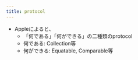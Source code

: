 ```yaml
---
title: protocol
---
```


* Appleによると、
  * 「何である」「何ができる」の二種類のprotocol
  * 何である: Collection等
  * 何ができる: Equatable, Comparable等
